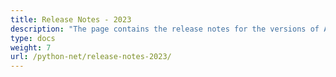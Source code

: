 ```yaml
---
title: Release Notes - 2023
description: "The page contains the release notes for the versions of Aspose.Tasks for Python via .NET released in 2023."
type: docs
weight: 7
url: /python-net/release-notes-2023/
---
```

